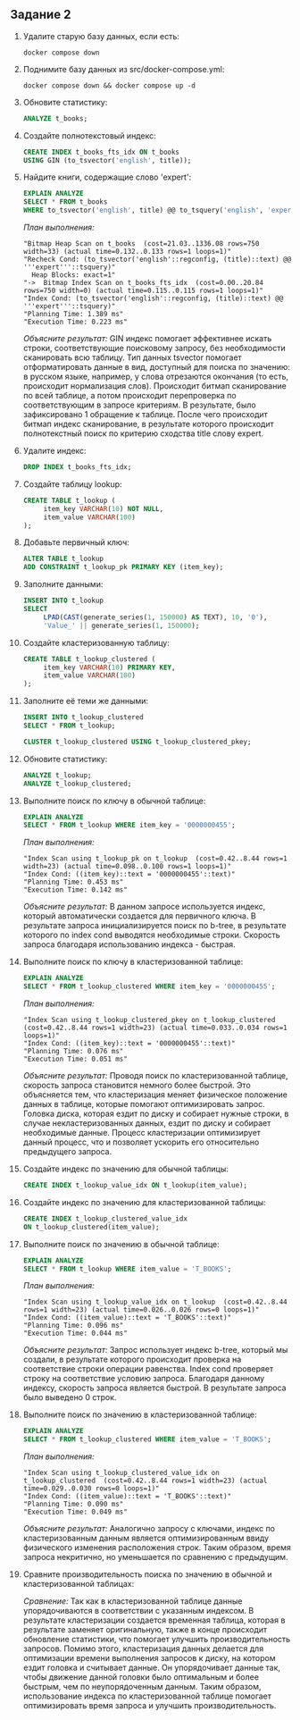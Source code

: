 ## Задание 2

1. Удалите старую базу данных, если есть:
    ```shell
    docker compose down
    ```

2. Поднимите базу данных из src/docker-compose.yml:
    ```shell
    docker compose down && docker compose up -d
    ```

3. Обновите статистику:
    ```sql
    ANALYZE t_books;
    ```

4. Создайте полнотекстовый индекс:
    ```sql
    CREATE INDEX t_books_fts_idx ON t_books 
    USING GIN (to_tsvector('english', title));
    ```

5. Найдите книги, содержащие слово 'expert':
    ```sql
    EXPLAIN ANALYZE
    SELECT * FROM t_books 
    WHERE to_tsvector('english', title) @@ to_tsquery('english', 'expert');
    ```
    
    *План выполнения:*
     ```
     "Bitmap Heap Scan on t_books  (cost=21.03..1336.08 rows=750 width=33) (actual time=0.132..0.133 rows=1 loops=1)"
     "Recheck Cond: (to_tsvector('english'::regconfig, (title)::text) @@ '''expert'''::tsquery)"
       Heap Blocks: exact=1"
     "->  Bitmap Index Scan on t_books_fts_idx  (cost=0.00..20.84 rows=750 width=0) (actual time=0.115..0.115 rows=1 loops=1)"
     "Index Cond: (to_tsvector('english'::regconfig, (title)::text) @@ '''expert'''::tsquery)"
     "Planning Time: 1.389 ms"
     "Execution Time: 0.223 ms"
     ```
    
    *Объясните результат:*
    GIN индекс помогает эффективнее искать строки, соответствующие поисковому запросу, без необходимости сканировать всю таблицу. Тип данных tsvector помогает отформатировать данные в вид, доступный для поиска по значению: в русском языке, например, у слова отрезаются окончания (то есть, происходит нормализация слов). Происходит битмап сканирование по всей таблице, а потом происходит перепроверка по соответствующим в запросе критериям. В результате, было зафиксировано 1 обращение к таблице. После чего происходит битмап индекс сканирование, в результате которого происходит полнотекстный поиск по критерию сходства title слову expert.

6. Удалите индекс:
    ```sql
    DROP INDEX t_books_fts_idx;
    ```

7. Создайте таблицу lookup:
    ```sql
    CREATE TABLE t_lookup (
         item_key VARCHAR(10) NOT NULL,
         item_value VARCHAR(100)
    );
    ```

8. Добавьте первичный ключ:
    ```sql
    ALTER TABLE t_lookup 
    ADD CONSTRAINT t_lookup_pk PRIMARY KEY (item_key);
    ```

9. Заполните данными:
    ```sql
    INSERT INTO t_lookup 
    SELECT 
         LPAD(CAST(generate_series(1, 150000) AS TEXT), 10, '0'),
         'Value_' || generate_series(1, 150000);
    ```

10. Создайте кластеризованную таблицу:
     ```sql
     CREATE TABLE t_lookup_clustered (
          item_key VARCHAR(10) PRIMARY KEY,
          item_value VARCHAR(100)
     );
     ```

11. Заполните её теми же данными:
     ```sql
     INSERT INTO t_lookup_clustered 
     SELECT * FROM t_lookup;
     
     CLUSTER t_lookup_clustered USING t_lookup_clustered_pkey;
     ```

12. Обновите статистику:
     ```sql
     ANALYZE t_lookup;
     ANALYZE t_lookup_clustered;
     ```

13. Выполните поиск по ключу в обычной таблице:
     ```sql
     EXPLAIN ANALYZE
     SELECT * FROM t_lookup WHERE item_key = '0000000455';
     ```
     
     *План выполнения:*
     ```
     "Index Scan using t_lookup_pk on t_lookup  (cost=0.42..8.44 rows=1 width=23) (actual time=0.098..0.100 rows=1 loops=1)"
     "Index Cond: ((item_key)::text = '0000000455'::text)"
     "Planning Time: 0.453 ms"
     "Execution Time: 0.142 ms" 
     ```   
     
     *Объясните результат:*
     В данном запросе используется индекс, который автоматически создается для первичного ключа. В результате запроса инициализируется поиск по b-tree, в результате которого по index cond выводятся необходимые строки. Скорость запроса благодаря использованию индекса - быстрая.

14. Выполните поиск по ключу в кластеризованной таблице:
     ```sql
     EXPLAIN ANALYZE
     SELECT * FROM t_lookup_clustered WHERE item_key = '0000000455';
     ```
     
     *План выполнения:*
     ```
     "Index Scan using t_lookup_clustered_pkey on t_lookup_clustered  (cost=0.42..8.44 rows=1 width=23) (actual time=0.033..0.034 rows=1 loops=1)"
     "Index Cond: ((item_key)::text = '0000000455'::text)"
     "Planning Time: 0.076 ms"
     "Execution Time: 0.051 ms"
     ```
     
     *Объясните результат:*
     Проводя поиск по кластеризованной таблице, скорость запроса становится немного более быстрой. Это объясняется тем, что кластеризация меняет физическое положение данных в таблице, которые помогают оптимизировать запрос. Головка диска, которая ездит по диску и собирает нужные строки, в случае некластеризованных данных, ездит по диску и собирает необходимые данные. Процесс кластеризации оптимизирует данный процесс, что и позволяет ускорить его относительно предыдущего запроса.

15. Создайте индекс по значению для обычной таблицы:
     ```sql
     CREATE INDEX t_lookup_value_idx ON t_lookup(item_value);
     ```

16. Создайте индекс по значению для кластеризованной таблицы:
     ```sql
     CREATE INDEX t_lookup_clustered_value_idx 
     ON t_lookup_clustered(item_value);
     ```

17. Выполните поиск по значению в обычной таблице:
     ```sql
     EXPLAIN ANALYZE
     SELECT * FROM t_lookup WHERE item_value = 'T_BOOKS';
     ```
     
     *План выполнения:*
     ```
     "Index Scan using t_lookup_value_idx on t_lookup  (cost=0.42..8.44 rows=1 width=23) (actual time=0.026..0.026 rows=0 loops=1)"
     "Index Cond: ((item_value)::text = 'T_BOOKS'::text)"
     "Planning Time: 0.096 ms"
     "Execution Time: 0.044 ms"
     ```
     
     *Объясните результат:*
     Запрос использует индекс b-tree, который мы создали, в результате которого происходит проверка на соответствие строки операции равенства. Index cond проверяет строку на соответствие условию запроса. Благодаря данному индексу, скорость запроса является быстрой. В результате запроса было выведено 0 строк.

18. Выполните поиск по значению в кластеризованной таблице:
     ```sql
     EXPLAIN ANALYZE
     SELECT * FROM t_lookup_clustered WHERE item_value = 'T_BOOKS';
     ```
     
     *План выполнения:*
     ```
     "Index Scan using t_lookup_clustered_value_idx on t_lookup_clustered  (cost=0.42..8.44 rows=1 width=23) (actual time=0.029..0.030 rows=0 loops=1)"
     "Index Cond: ((item_value)::text = 'T_BOOKS'::text)"
     "Planning Time: 0.090 ms"
     "Execution Time: 0.049 ms"
     ```

     
     *Объясните результат:*
     Аналогично запросу с ключами, индекс по кластеризованным данным является оптимизированным ввиду физического изменения расположения строк. Таким образом, время запроса некритично, но уменьшается по сравнению с предыдущим.

19. Сравните производительность поиска по значению в обычной и кластеризованной таблицах:
     
     *Сравнение:*
     Так как в кластеризованной таблице данные упорядочиваются в соответствии с указанным индексом. В результате кластеризации создается временная таблица, которая в результате заменяет оригинальную, также в конце происходит обновление статистики, что помогает улучшить производительность запросов.
     Помимо этого, кластеризация данных делается для оптимизации времени выполнения запросов к диску, на котором ездит головка и считывает данные. Он упорядочивает данные так, чтобы движение данной головки было оптимальным и более быстрым, чем по неупорядоченным данным. Таким образом, использование индекса по кластеризованной таблице помогает оптимизировать время запроса и улучшить производительность.
